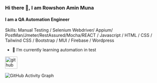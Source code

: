 ### Hi there 👋, I am Rowshon Amin Muna
#### I am a QA Automation Engineer



Skills:  Manual Testing / Selenium Webdriver/ Appium/ PostMan/Jmeter/RestAssured/Mocha/REACT / Javascript / HTML / CSS / Tailwind CSS / Bootstrap / MUI / Firebase / Wordpress 

- 🌱 I’m currently learning automation in test


[<img src='https://cdn.jsdelivr.net/npm/simple-icons@3.0.1/icons/github.svg' alt='github' height='40'>](https://github.com/www.linkedin.com/in/rowshon-amin-muna)  

![GitHub Activity Graph](https://activity-graph.herokuapp.com/graph?username=www.linkedin.com/in/rowshon-amin-muna)  



